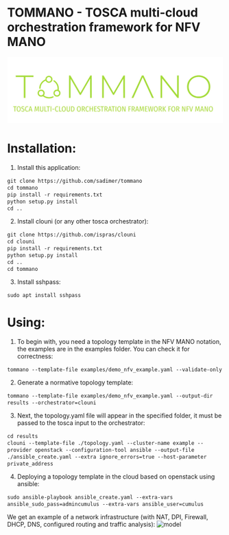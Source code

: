 # TOMMANO - TOSCA multi-cloud orchestration framework for NFV MANO
![logo](tommano.jpg?raw=true "logo")
# Installation:
1. Install this application:
```
git clone https://github.com/sadimer/tommano
cd tommano
pip install -r requirements.txt
python setup.py install
cd ..
```
2. Install clouni (or any other tosca orchestrator):
```
git clone https://github.com/ispras/clouni
cd clouni
pip install -r requirements.txt
python setup.py install
cd ..
cd tommano
```
3. Install sshpass:
```
sudo apt install sshpass
```

# Using:
1. To begin with, you need a topology template in the NFV MANO notation, the examples are in the examples folder. You can check it for correctness:
```
tommano --template-file examples/demo_nfv_example.yaml --validate-only
```
2. Generate a normative topology template:
```
tommano --template-file examples/demo_nfv_example.yaml --output-dir results --orchestrator=clouni
```
3. Next, the topology.yaml file will appear in the specified folder, it must be passed to the tosca input to the orchestrator:
```
cd results
clouni --template-file ./topology.yaml --cluster-name example --provider openstack --configuration-tool ansible --output-file ./ansible_create.yaml --extra ignore_errors=true --host-parameter private_address
```
4. Deploying a topology template in the cloud based on openstack using ansible:
```
sudo ansible-playbook ansible_create.yaml --extra-vars ansible_sudo_pass=admincumulus --extra-vars ansible_user=cumulus
```
We get an example of a network infrastructure (with NAT, DPI, Firewall, DHCP, DNS, configured routing and traffic analysis):
![model](tosca-nfv.png?raw=true "model")
